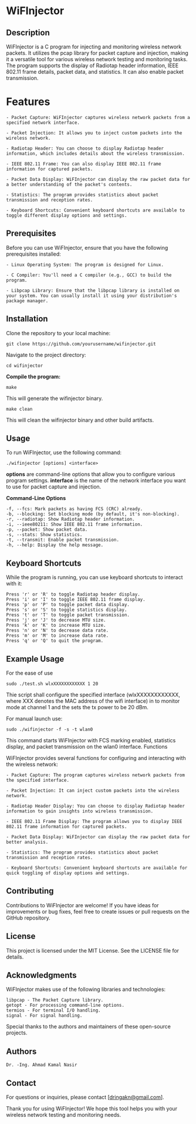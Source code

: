 # WiFInjector

## Description

WiFInjector is a C program for injecting and monitoring wireless network packets. It utilizes the pcap library for packet capture and injection, making it a versatile tool for various wireless network testing and monitoring tasks. The program supports the display of Radiotap header information, IEEE 802.11 frame details, packet data, and statistics. It can also enable packet transmission.

# Features

    - Packet Capture: WiFInjector captures wireless network packets from a specified network interface.

    - Packet Injection: It allows you to inject custom packets into the wireless network.

    - Radiotap Header: You can choose to display Radiotap header information, which includes details about the wireless transmission.

    - IEEE 802.11 Frame: You can also display IEEE 802.11 frame information for captured packets.

    - Packet Data Display: WiFInjector can display the raw packet data for a better understanding of the packet's contents.

    - Statistics: The program provides statistics about packet transmission and reception rates.

    - Keyboard Shortcuts: Convenient keyboard shortcuts are available to toggle different display options and settings.

## Prerequisites

Before you can use WiFInjector, ensure that you have the following prerequisites installed:

    - Linux Operating System: The program is designed for Linux.

    - C Compiler: You'll need a C compiler (e.g., GCC) to build the program.

    - Libpcap Library: Ensure that the libpcap library is installed on your system. You can usually install it using your distribution's package manager.

## Installation

Clone the repository to your local machine:

```
git clone https://github.com/yourusername/wifinjector.git
```

Navigate to the project directory:

```
cd wifinjector
```

**Compile the program:**

```
make
```

This will generate the wifinjector binary.

```
make clean
```

This will clean the wifinjector binary and other build artifacts.

## Usage

To run WiFInjector, use the following command:

```
./wifinjector [options] <interface>
```

**options** are command-line options that allow you to configure various program settings. **interface** is the name of the network interface you want to use for packet capture and injection.

**Command-Line Options**

    -f, --fcs: Mark packets as having FCS (CRC) already.
    -b, --blocking: Set blocking mode (by default, it's non-blocking).
    -r, --radiotap: Show Radiotap header information.
    -i, --ieee80211: Show IEEE 802.11 frame information.
    -p, --packet: Show packet data.
    -s, --stats: Show statistics.
    -t, --transmit: Enable packet transmission.
    -h, --help: Display the help message.

## Keyboard Shortcuts

While the program is running, you can use keyboard shortcuts to interact with it:

    Press 'r' or 'R' to toggle Radiotap header display.
    Press 'i' or 'I' to toggle IEEE 802.11 frame display.
    Press 'p' or 'P' to toggle packet data display.
    Press 's' or 'S' to toggle statistics display.
    Press 't' or 'T' to toggle packet transmission.
    Press 'j' or 'J' to decrease MTU size.
    Press 'k' or 'K' to increase MTU size.
    Press 'n' or 'N' to decrease data rate.
    Press 'm' or 'M' to increase data rate.
    Press 'q' or 'Q' to quit the program.

## Example Usage

For the ease of use

```
sudo ./test.sh wlxXXXXXXXXXXXX 1 20
```
Thie script shall configure the specified interface (wlxXXXXXXXXXXXX, where XXX denotes the MAC address of the wifi interface) in to monitor mode at channel 1 and the sets the tx power to be 20 dBm.

For manual launch use:

```
sudo ./wifinjector -f -s -t wlan0
```

This command starts WiFInjector with FCS marking enabled, statistics display, and packet transmission on the wlan0 interface.
Functions

WiFInjector provides several functions for configuring and interacting with the wireless network:

    - Packet Capture: The program captures wireless network packets from the specified interface.

    - Packet Injection: It can inject custom packets into the wireless network.

    - Radiotap Header Display: You can choose to display Radiotap header information to gain insights into wireless transmission.

    - IEEE 802.11 Frame Display: The program allows you to display IEEE 802.11 frame information for captured packets.

    - Packet Data Display: WiFInjector can display the raw packet data for better analysis.

    - Statistics: The program provides statistics about packet transmission and reception rates.

    - Keyboard Shortcuts: Convenient keyboard shortcuts are available for quick toggling of display options and settings.

## Contributing

Contributions to WiFInjector are welcome! If you have ideas for improvements or bug fixes, feel free to create issues or pull requests on the GitHub repository.

## License

This project is licensed under the MIT License. See the LICENSE file for details.

## Acknowledgments

WiFInjector makes use of the following libraries and technologies:

    libpcap - The Packet Capture library.
    getopt - For processing command-line options.
    termios - For terminal I/O handling.
    signal - For signal handling.

Special thanks to the authors and maintainers of these open-source projects.

## Authors

    Dr. -Ing. Ahmad Kamal Nasir

## Contact

For questions or inquiries, please contact [dringakn@gmail.com].

Thank you for using WiFInjector! We hope this tool helps you with your wireless network testing and monitoring needs.
